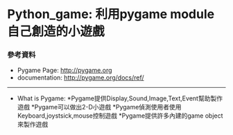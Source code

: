 # Python_game: 利用pygame module自己創造的小遊戲

### 參考資料
 * Pygame Page: http://pygame.org
 * documentation: http://pygame.org/docs/ref/
 -----------

* What is Pygame:
  *Pygame提供Display,Sound,Image,Text,Event幫助製作遊戲
  *Pygame可以做出2-D小遊戲
  *Pygame偵測使用者使用Keyboard,joystsick,mouse控制遊戲
  *Pygame提供許多內建的game object來製作遊戲
